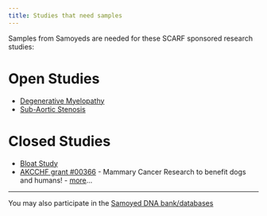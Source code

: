 ```yaml
---
title: Studies that need samples
---
```

Samples from Samoyeds are needed for these SCARF sponsored research studies:

# Open Studies

* [Degenerative Myelopathy](/research/current-studies/degenerative-myelopathy-study-needs-samples)
* [Sub-Aortic Stenosis](https://www.samoyedclubofamerica.org/the-samoyed/health-and-care/studies/)

# Closed Studies

* [Bloat Study](/research/current-studies/bloat-study)
* [AKCCHF grant #00366](/research/current-studies/akcchf-grant-0366) -
  Mammary Cancer Research to benefit dogs and
  humans! - [more](/research/current-studies/akcchf-grant-0366)...

- - -

You may also participate in the
[Samoyed DNA bank/databases](/databases)
